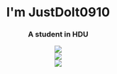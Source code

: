 <h1 align="center">I'm JustDoIt0910</h1>
<h3 align="center">A student in HDU</h3>

<div align="center"> <img src="https://metrics.lecoq.io/JustDoIt0910?template=classic&base=header%2C%20activity%2C%20community%2C%20repositories%2C%20metadata&base.indepth=false&base.hireable=false&base.skip=false&config.timezone=Asia%2FShanghai" /> </div>

<div align="center"> <img src="https://github-readme-stats.vercel.app/api?username=JustDoIt0910&show_icons=true&theme=radical" /> </div>

<div align="center"> <img src="https://github-readme-stats.vercel.app/api/top-langs?username=JustDoIt0910&layout=compact&show_icons=true&count_private=true&theme=gotham" /> </div>

